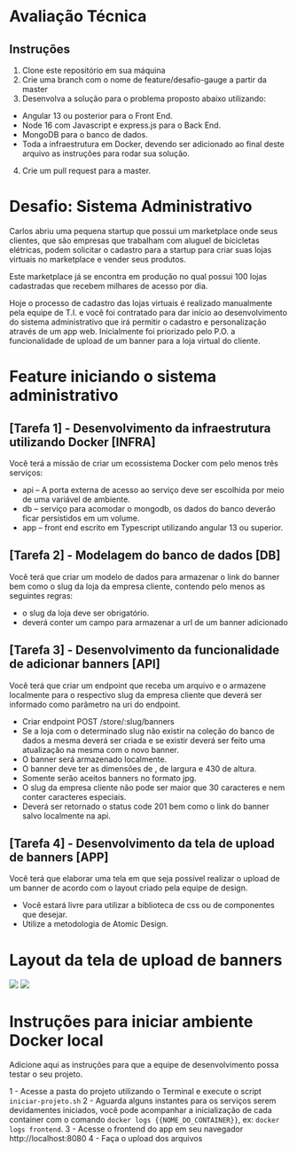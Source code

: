 # Avaliação Técnica

## Instruções
1.	Clone este repositório em sua máquina
2.	Crie uma branch com o nome de feature/desafio-gauge a partir da master
3.	Desenvolva a solução para o problema proposto abaixo utilizando:
-	Angular 13 ou posterior para o Front End.
-	Node 16 com Javascript e express.js para o Back End.
-	MongoDB para o banco de dados.
-	Toda a infraestrutura em Docker, devendo ser adicionado ao final deste arquivo as instruções para rodar sua solução.
4.	Crie um pull request para a master.

# Desafio: Sistema Administrativo

Carlos abriu uma pequena startup que possui um marketplace onde seus clientes, que são empresas que trabalham com aluguel de bicicletas elétricas, podem solicitar o cadastro para a startup para criar suas lojas virtuais no marketplace e vender seus produtos. 

Este marketplace já se encontra em produção no qual possui 100 lojas cadastradas que recebem milhares de acesso por dia.

Hoje o processo de cadastro das lojas virtuais é realizado manualmente pela equipe de T.I. e você foi contratado para dar início ao desenvolvimento do sistema administrativo que irá permitir o cadastro e personalização através de um app web. Inicialmente foi priorizado pelo P.O. a funcionalidade de upload de um banner para a loja virtual do cliente.

# Feature iniciando  o sistema administrativo

## [Tarefa 1] - Desenvolvimento da infraestrutura utilizando Docker [INFRA]
Você terá a missão de criar um ecossistema Docker com pelo menos três serviços:
- api – A porta externa de acesso ao serviço deve ser escolhida por meio de uma variável de ambiente.
- db – serviço para acomodar o mongodb, os dados do banco deverão ficar persistidos em um volume.
- app – front end escrito em Typescript utilizando angular 13 ou superior.

## [Tarefa 2] - Modelagem do banco de dados [DB]
Você terá que criar um modelo de dados para armazenar o link do banner bem como o slug da loja da empresa cliente, contendo pelo menos as seguintes regras:
- o slug da loja deve ser obrigatório.
- deverá conter um campo para armazenar a url de um banner adicionado

## [Tarefa 3] - Desenvolvimento da funcionalidade de adicionar banners [API]
Você terá que criar um endpoint que receba um arquivo e o armazene localmente para o respectivo slug da empresa cliente que deverá ser informado como parâmetro na uri do endpoint.
- Criar endpoint POST /store/:slug/banners
- Se a loja com o determinado slug não existir na coleção do banco de dados a mesma deverá ser criada e se existir deverá ser feito uma atualização na mesma com o novo banner.
- O banner será armazenado localmente.
- O banner deve ter as dimensões de , de largura e 430 de altura.
- Somente serão aceitos banners no formato jpg.
- O slug da empresa cliente não pode ser maior que 30 caracteres e nem conter caracteres especiais.
- Deverá ser retornado o status code 201 bem como o link do banner salvo localmente na api.

## [Tarefa 4] - Desenvolvimento da tela de upload de banners [APP]
 Você terá que elaborar uma tela em que seja possível realizar o upload de um banner de acordo com o layout criado pela equipe de design.
 - Você estará livre para utilizar a biblioteca de css ou de componentes que desejar.
 - Utilize a metodologia de Atomic Design.

# Layout da tela de upload de banners
<img src="https://github.com/gaugeholanda/desafio-gauge/blob/main/layout%20upload%20before.PNG?raw=true"></img>
<img src="https://github.com/gaugeholanda/desafio-gauge/blob/main/layout%20upload%20after.PNG?raw=true"></img>

# Instruções para iniciar ambiente Docker local
Adicione aqui as instruções para que a equipe de desenvolvimento possa testar o seu projeto.

1 - Acesse a pasta do projeto utilizando o Terminal e execute o script `iniciar-projeto.sh`
2 - Aguarda alguns instantes para os serviços serem devidamentes iniciados, você pode acompanhar a inicialização de cada container com o comando `docker logs {{NOME_DO_CONTAINER}}`, ex: `docker logs frontend`.
3 - Acesse o frontend do app em seu navegador http://localhost:8080
4 - Faça o upload dos arquivos